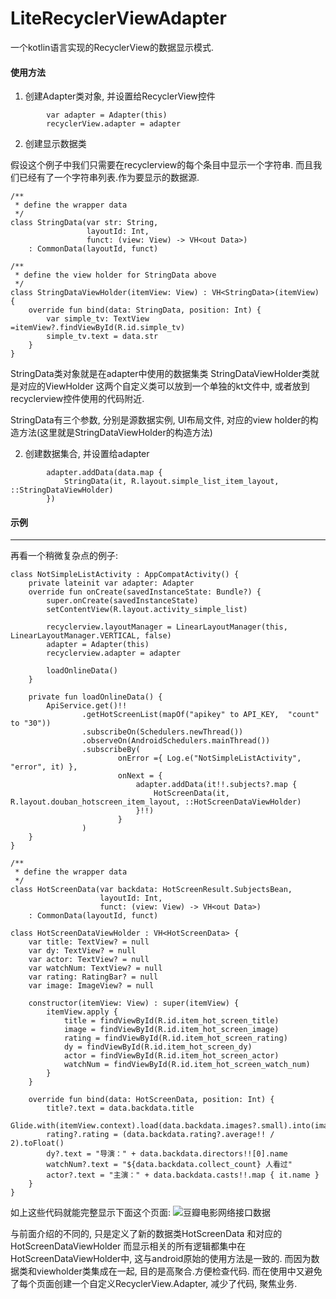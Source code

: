 # LiteRecyclerViewAdapter
一个kotlin语言实现的RecyclerView的数据显示模式.

#### 使用方法
1. 创建Adapter类对象, 并设置给RecyclerView控件
```
        var adapter = Adapter(this)
        recyclerView.adapter = adapter
```

2. 创建显示数据类

假设这个例子中我们只需要在recyclerview的每个条目中显示一个字符串. 
而且我们已经有了一个字符串列表.作为要显示的数据源.
```
/**
 * define the wrapper data
 */
class StringData(var str: String,
                 layoutId: Int,
                 funct: (view: View) -> VH<out Data>)
    : CommonData(layoutId, funct)

/**
 * define the view holder for StringData above
 */
class StringDataViewHolder(itemView: View) : VH<StringData>(itemView) {
    override fun bind(data: StringData, position: Int) {
        var simple_tv: TextView =itemView?.findViewById(R.id.simple_tv)
        simple_tv.text = data.str
    }
}
```
StringData类对象就是在adapter中使用的数据集类
StringDataViewHolder类就是对应的ViewHolder
这两个自定义类可以放到一个单独的kt文件中, 或者放到recyclerview控件使用的代码附近. 

StringData有三个参数, 分别是源数据实例, UI布局文件, 对应的view holder的构造方法(这里就是StringDataViewHolder的构造方法)


2. 创建数据集合, 并设置给adapter
```
        adapter.addData(data.map {
            StringData(it, R.layout.simple_list_item_layout, ::StringDataViewHolder)
        })
```

#### 示例
-------------------------------------
再看一个稍微复杂点的例子:
```
class NotSimpleListActivity : AppCompatActivity() {
    private lateinit var adapter: Adapter
    override fun onCreate(savedInstanceState: Bundle?) {
        super.onCreate(savedInstanceState)
        setContentView(R.layout.activity_simple_list)

        recyclerview.layoutManager = LinearLayoutManager(this, LinearLayoutManager.VERTICAL, false)
        adapter = Adapter(this)
        recyclerview.adapter = adapter

        loadOnlineData()
    }

    private fun loadOnlineData() {
        ApiService.get()!!
                .getHotScreenList(mapOf("apikey" to API_KEY,  "count" to "30"))
                .subscribeOn(Schedulers.newThread())
                .observeOn(AndroidSchedulers.mainThread())
                .subscribeBy(
                        onError ={ Log.e("NotSimpleListActivity", "error", it) },
                        onNext = {
                            adapter.addData(it!!.subjects?.map {
                                HotScreenData(it, R.layout.douban_hotscreen_item_layout, ::HotScreenDataViewHolder)
                            }!!)
                        }
                )
    }
}

/**
 * define the wrapper data
 */
class HotScreenData(var backdata: HotScreenResult.SubjectsBean,
                    layoutId: Int,
                    funct: (view: View) -> VH<out Data>)
    : CommonData(layoutId, funct)

class HotScreenDataViewHolder : VH<HotScreenData> {
    var title: TextView? = null
    var dy: TextView? = null
    var actor: TextView? = null
    var watchNum: TextView? = null
    var rating: RatingBar? = null
    var image: ImageView? = null

    constructor(itemView: View) : super(itemView) {
        itemView.apply {
            title = findViewById(R.id.item_hot_screen_title)
            image = findViewById(R.id.item_hot_screen_image)
            rating = findViewById(R.id.item_hot_screen_rating)
            dy = findViewById(R.id.item_hot_screen_dy)
            actor = findViewById(R.id.item_hot_screen_actor)
            watchNum = findViewById(R.id.item_hot_screen_watch_num)
        }
    }

    override fun bind(data: HotScreenData, position: Int) {
        title?.text = data.backdata.title
        Glide.with(itemView.context).load(data.backdata.images?.small).into(image!!)
        rating?.rating = (data.backdata.rating?.average!! / 2).toFloat()
        dy?.text = "导演：" + data.backdata.directors!![0].name
        watchNum?.text = "${data.backdata.collect_count} 人看过"
        actor?.text = "主演：" + data.backdata.casts!!.map { it.name }
    }
}
```
如上这些代码就能完整显示下面这个页面:
![豆瓣电影网络接口数据](http://...)

与前面介绍的不同的, 只是定义了新的数据类HotScreenData  和对应的 HotScreenDataViewHolder
而显示相关的所有逻辑都集中在HotScreenDataViewHolder中, 这与android原始的使用方法是一致的. 
而因为数据类和viewholder类集成在一起, 目的是高聚合.方便检查代码.
而在使用中又避免了每个页面创建一个自定义RecyclerView.Adapter, 减少了代码, 聚焦业务.

